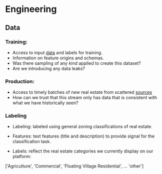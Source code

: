 # Engineering

## Data 

### Training:
- Access to input [data](https://www.kaggle.com/competitions/house-prices-advanced-regression-techniques/data) and labels for training.
- Information on feature origins and schemas.
- Was there sampling of any kind applied to create this dataset?
- Are we introducing any data leaks?

### Production:
- Access to timely batches of new real estate from scattered [sources](https://rapidapi.com/collection/best-real-estate-apis)
- How can we trust that this stream only has data that is consistent with what we have historically seen?

### Labeling

- Labeling: labeled using general zoning classifications of real estate.

- Features: text features (title and description) to provide signal for the classification task.

- Labels: reflect the real estate categories we currently display on our platform:

['Agriculture',
 'Commercial',
 'Floating Village Residential',
  ...
 'other']

